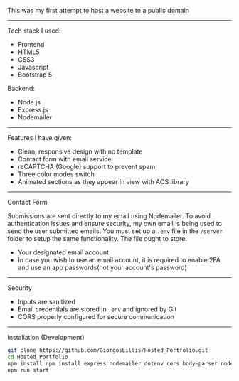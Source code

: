 This was my first attempt to host a website to a public domain

---

Tech stack I used:

- Frontend
- HTML5
- CSS3
- Javascript
- Bootstrap 5

Backend:
- Node.js
- Express.js
- Nodemailer

---

Features I have given:

- Clean, responsive design with no template
- Contact form with email service 
- reCAPTCHA (Google) support to prevent spam
- Three color modes switch
- Animated sections as they appear in view with AOS library

---

Contact Form

Submissions are sent directly to my email using Nodemailer. To avoid authentication issues and ensure security, my own email is being used to send the user submitted emails.
You must set up a `.env` file in the `/server` folder to setup the same functionality. The file ought to store:
- Your designated email account
- In case you wish to use an email account, it is required to enable 2FA and use an app passwords(not your account's password)

---

Security

- Inputs are sanitized
- Email credentials are stored in `.env` and ignored by Git
- CORS properly configured for secure communication

---

Installation (Development)

```bash
git clone https://github.com/GiorgosLillis/Hosted_Portfolio.git
cd Hosted_Portfolio
npm install npm install express nodemailer dotenv cors body-parser nodemon
npm run start
